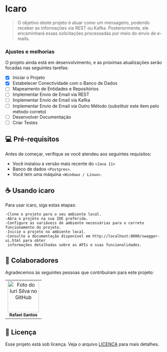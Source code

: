 # Icaro

> O objetivo deste projeto é atuar como um mensageiro, podendo receber as informações via REST ou Kafka. Posteriormente, ele encaminhará essas solicitações processadas por meio do envio de e-mails.

### Ajustes e melhorias

O projeto ainda está em desenvolvimento, e as próximas atualizações serão focadas nas seguintes tarefas:

- [x] Iniciar o Projeto
- [x] Estabelecer Conectividade com o Banco de Dados
- [ ] Mapeamento de Entidades e Repositórios
- [ ] Implementar Envio de Email via REST
- [ ] Implementar Envio de Email via Kafka
- [ ] Implementar Envio de Email via Outro Método (substituir este item pelo método correto)
- [ ] Desenvolver Documentação
- [ ] Criar Testes

## 💻 Pré-requisitos

Antes de começar, verifique se você atendeu aos seguintes requisitos:

* Você instalou a versão mais recente do `<Java 11>`
*  Banco de dados  `<Postgres>`.
* Você tem uma máquina `<Windows / Linux>`.

## ☕ Usando icaro

Para usar icaro, siga estas etapas:

```
-Clone o projeto para o seu ambiente local.
-Abra o projeto na sua IDE preferida.
-Configure as variáveis de ambiente necessárias para o correto funcionamento do projeto.
-Inicie o projeto no ambiente local.
-Consulte a documentação disponível em http://localhost:8080/swagger-ui.html para obter 
 informações detalhadas sobre as APIs e suas funcionalidades.
```

## 🤝 Colaboradores

Agradecemos às seguintes pessoas que contribuíram para este projeto:

<table>
  <tr>
    <td align="center">
      <a href="#">
        <img src="https://avatars.githubusercontent.com/u/83642989?v=4" width="100px;" alt="Foto do Iuri Silva no GitHub"/><br>
        <sub>
          <b>Rafael Santos</b>
        </sub>
      </a>
    </td>
  </tr>
</table>

## 📝 Licença

Esse projeto está sob licença. Veja o arquivo [LICENÇA](LICENSE.md) para mais detalhes.